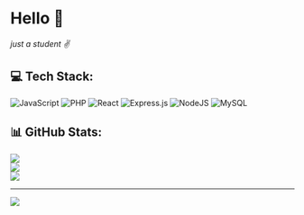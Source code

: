 # Hello 👋
  _just a student ✌️_
## 💻 Tech Stack:
![JavaScript](https://img.shields.io/badge/javascript-%23323330.svg?style=for-the-badge&logo=javascript&logoColor=%23F7DF1E) ![PHP](https://img.shields.io/badge/php-%23777BB4.svg?style=for-the-badge&logo=php&logoColor=white) ![React](https://img.shields.io/badge/react-%2320232a.svg?style=for-the-badge&logo=react&logoColor=%2361DAFB) ![Express.js](https://img.shields.io/badge/express.js-%23404d59.svg?style=for-the-badge&logo=express&logoColor=%2361DAFB) ![NodeJS](https://img.shields.io/badge/node.js-6DA55F?style=for-the-badge&logo=node.js&logoColor=white) ![MySQL](https://img.shields.io/badge/mysql-4479A1.svg?style=for-the-badge&logo=mysql&logoColor=white)
## 📊 GitHub Stats:
![](https://github-readme-stats.vercel.app/api?username=which-Me&theme=dracula&hide_border=false&include_all_commits=false&count_private=false)<br/>
![](https://nirzak-streak-stats.vercel.app/?user=which-Me&theme=dracula&hide_border=false)<br/>
![](https://github-readme-stats.vercel.app/api/top-langs/?username=which-Me&theme=dracula&hide_border=false&include_all_commits=false&count_private=false&layout=compact)

---
[![](https://visitcount.itsvg.in/api?id=which-Me&icon=0&color=0)](https://visitcount.itsvg.in)

<!-- Proudly created with GPRM ( https://gprm.itsvg.in ) -->
